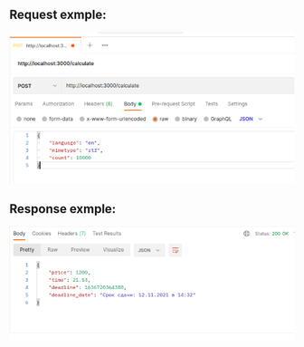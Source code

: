 ## Request exmple:

![Request exmple](./imgs/req.png)

## Response exmple:

![Response exmple](./imgs/res.png)
